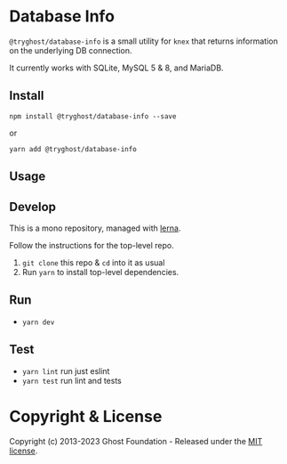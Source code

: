 # Database Info

`@tryghost/database-info` is a small utility for `knex` that returns information on the underlying DB connection.

It currently works with SQLite, MySQL 5 & 8, and MariaDB.

## Install

`npm install @tryghost/database-info --save`

or

`yarn add @tryghost/database-info`


## Usage


## Develop

This is a mono repository, managed with [lerna](https://lernajs.io/).

Follow the instructions for the top-level repo.
1. `git clone` this repo & `cd` into it as usual
2. Run `yarn` to install top-level dependencies.


## Run

- `yarn dev`


## Test

- `yarn lint` run just eslint
- `yarn test` run lint and tests




# Copyright & License 

Copyright (c) 2013-2023 Ghost Foundation - Released under the [MIT license](LICENSE).